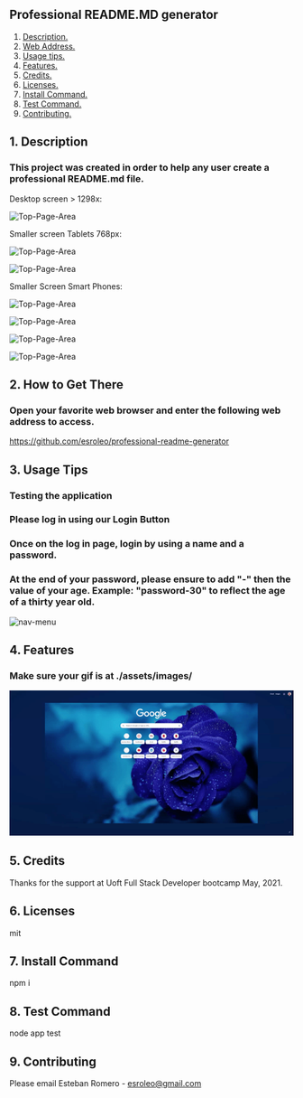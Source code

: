 
## Professional README.MD generator

1. [ Description. ](#desc)
2. [ Web Address. ](#web-address)
3. [ Usage tips. ](#usage)
4. [ Features. ](#features)
5. [ Credits. ](#credits)
6. [ Licenses. ](#licenses)
7. [ Install Command. ](#commandInstall)
8. [ Test Command. ](#commandTest)
9. [ Contributing. ](#contributing)

<a name="desc"></a>
## 1. Description

### This project was created in order to help any user create a professional README.md file.


Desktop screen > 1298x:

![Top-Page-Area](./assets/images/Landing-Page-Large-Updated.JPG?raw=true "Landing-Page-Large")

Smaller screen Tablets 768px:

![Top-Page-Area](./assets/images/Landing-Page-Ipad.JPG?raw=true "Landing-Page-Ipad")

![Top-Page-Area](./assets/images/Landing-Page-Ipad-Menu.JPG?raw=true "Landing-Page-Ipad-Menu")


Smaller Screen Smart Phones:

![Top-Page-Area](./assets/images/Landing-Page-Smaller1.JPG?raw=true "landing-page-desktip-smartPhones-1")

![Top-Page-Area](./assets/images/Landing-Page-Smaller-Menu.JPG?raw=true "landing-page-desktip-smartPhones-2")

![Top-Page-Area](./assets/images/Landing-Page-Smaller3.JPG?raw=true "landing-page-desktip-smartPhones-3")

![Top-Page-Area](./assets/images/Landing-Page-Smaller4.JPG?raw=true "landing-page-desktip-smartPhones-4")



<a name="web-address"></a>
## 2. How to Get There

### Open your favorite web browser and enter the following web address to access.

https://github.com/esroleo/professional-readme-generator

<a name="usage"></a>
## 3. Usage Tips

### Testing the application

### Please log in using our Login Button
### Once on the log in page, login by using a name and a password.
### At the end of your password, please ensure to add "-" then the value of your age. Example: "password-30" to reflect the age of a thirty year old.

![nav-menu](./assets/images/Login-Page-Button.JPG?raw=true "Login-Page-Button")

<a name="features"></a>
## 4. Features
### Make sure your gif is at ./assets/images/

![caption](./assets/images/new-tab.gif)

<a name="credits"></a>
## 5. Credits

Thanks for the support at Uoft Full Stack Developer bootcamp May, 2021.

<a name="licenses"></a>
## 6. Licenses

mit

<a name="commandInstall"></a>
## 7. Install Command

npm i

<a name="commandTest"></a>
## 8. Test Command

node app test

<a name="contributing"></a>
## 9. Contributing

Please email Esteban Romero - esroleo@gmail.com

